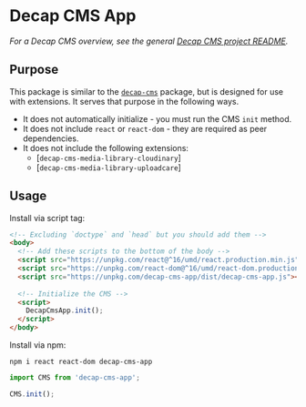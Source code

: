 # Decap CMS App
_For a Decap CMS overview, see the general [Decap CMS project README](https://github.com/decaporg/decap-cms)._

## Purpose
This package is similar to the [`decap-cms`](https://github.com/decaporg/decap-cms/tree/master/packages/decap-cms/) package, but is designed for use with extensions. It serves that purpose in the following ways.

- It does not automatically initialize - you must run the CMS `init` method.
- It does not include `react` or `react-dom` - they are required as peer dependencies.
- It does not include the following extensions:
  - [`decap-cms-media-library-cloudinary`]
  - [`decap-cms-media-library-uploadcare`]
  
## Usage
Install via script tag:

```html
<!-- Excluding `doctype` and `head` but you should add them -->
<body>
  <!-- Add these scripts to the bottom of the body -->
  <script src="https://unpkg.com/react@^16/umd/react.production.min.js"></script>
  <script src="https://unpkg.com/react-dom@^16/umd/react-dom.production.min.js"></script>
  <script src="https://unpkg.com/decap-cms-app/dist/decap-cms-app.js"></script>
  
  <!-- Initialize the CMS -->
  <script>
    DecapCmsApp.init();
  </script>
</body>
```

Install via npm:

```
npm i react react-dom decap-cms-app
```

```js
import CMS from 'decap-cms-app';

CMS.init();
```
